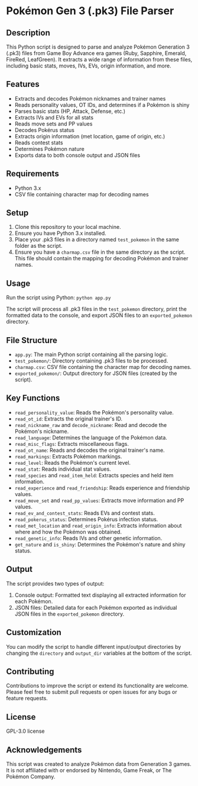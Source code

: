 # Pokémon Gen 3 (.pk3) File Parser

## Description

This Python script is designed to parse and analyze Pokémon Generation 3 (.pk3) files from Game Boy Advance era games (Ruby, Sapphire, Emerald, FireRed, LeafGreen). It extracts a wide range of information from these files, including basic stats, moves, IVs, EVs, origin information, and more.

## Features

- Extracts and decodes Pokémon nicknames and trainer names
- Reads personality values, OT IDs, and determines if a Pokémon is shiny
- Parses basic stats (HP, Attack, Defense, etc.)
- Extracts IVs and EVs for all stats
- Reads move sets and PP values
- Decodes Pokérus status
- Extracts origin information (met location, game of origin, etc.)
- Reads contest stats
- Determines Pokémon nature
- Exports data to both console output and JSON files

## Requirements

- Python 3.x
- CSV file containing character map for decoding names

## Setup

1. Clone this repository to your local machine.
2. Ensure you have Python 3.x installed.
3. Place your .pk3 files in a directory named `test_pokemon` in the same folder as the script.
4. Ensure you have a `charmap.csv` file in the same directory as the script. This file should contain the mapping for decoding Pokémon and trainer names.

## Usage

Run the script using Python: ```python app.py```

The script will process all .pk3 files in the `test_pokemon` directory, print the formatted data to the console, and export JSON files to an `exported_pokemon` directory.

## File Structure

- `app.py`: The main Python script containing all the parsing logic.
- `test_pokemon/`: Directory containing .pk3 files to be processed.
- `charmap.csv`: CSV file containing the character map for decoding names.
- `exported_pokemon/`: Output directory for JSON files (created by the script).

## Key Functions

- `read_personality_value`: Reads the Pokémon's personality value.
- `read_ot_id`: Extracts the original trainer's ID.
- `read_nickname_raw` and `decode_nickname`: Read and decode the Pokémon's nickname.
- `read_language`: Determines the language of the Pokémon data.
- `read_misc_flags`: Extracts miscellaneous flags.
- `read_ot_name`: Reads and decodes the original trainer's name.
- `read_markings`: Extracts Pokémon markings.
- `read_level`: Reads the Pokémon's current level.
- `read_stat`: Reads individual stat values.
- `read_species` and `read_item_held`: Extracts species and held item information.
- `read_experience` and `read_friendship`: Reads experience and friendship values.
- `read_move_set` and `read_pp_values`: Extracts move information and PP values.
- `read_ev_and_contest_stats`: Reads EVs and contest stats.
- `read_pokerus_status`: Determines Pokérus infection status.
- `read_met_location` and `read_origin_info`: Extracts information about where and how the Pokémon was obtained.
- `read_genetic_info`: Reads IVs and other genetic information.
- `get_nature` and `is_shiny`: Determines the Pokémon's nature and shiny status.

## Output

The script provides two types of output:

1. Console output: Formatted text displaying all extracted information for each Pokémon.
2. JSON files: Detailed data for each Pokémon exported as individual JSON files in the `exported_pokemon` directory.

## Customization

You can modify the script to handle different input/output directories by changing the `directory` and `output_dir` variables at the bottom of the script.

## Contributing

Contributions to improve the script or extend its functionality are welcome. Please feel free to submit pull requests or open issues for any bugs or feature requests.

## License

GPL-3.0 license

## Acknowledgements

This script was created to analyze Pokémon data from Generation 3 games. It is not affiliated with or endorsed by Nintendo, Game Freak, or The Pokémon Company.